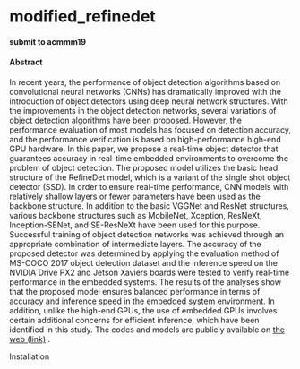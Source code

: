 # modified_refinedet

#### submit to acmmm19

#### Abstract
In recent years, the performance of object detection algorithms based on convolutional neural networks (CNNs) has dramatically improved with the introduction of object detectors using deep neural network structures. With the improvements in the object detection networks, several variations of object detection algorithms have been proposed. However, the performance evaluation of most models has focused on detection accuracy, and the performance verification is based on high-performance high-end GPU hardware. In this paper, we propose a real-time object detector that guarantees accuracy in real-time embedded environments to overcome the problem of object detection. The proposed model utilizes the basic head structure of the RefineDet model, which is a variant of the single shot object detector (SSD). In order to ensure real-time performance, CNN models with relatively shallow layers or fewer parameters have been used as the backbone structure. In addition to the basic VGGNet and ResNet structures, various backbone structures such as MobileNet, Xception, ResNeXt, Inception-SENet, and SE-ResNeXt have been used for this purpose. Successful training of object detection networks was achieved through an appropriate combination of intermediate layers. The accuracy of the proposed detector was determined by applying the evaluation method of MS-COCO 2017 object detection dataset and the inference speed on the NVIDIA Drive PX2 and Jetson Xaviers boards were tested to verify real-time performance in the embedded systems. The results of the analyses show that the proposed model ensures balanced performance in terms of accuracy and inference speed in the embedded system environment. In addition, unlike the high-end GPUs, the use of embedded GPUs involves certain additional concerns for efficient inference, which have been identified in this study. The codes and models are publicly available on [the web (link)](https://github.com/mkchoi-0323/modified_refinedet/) .

Installation
